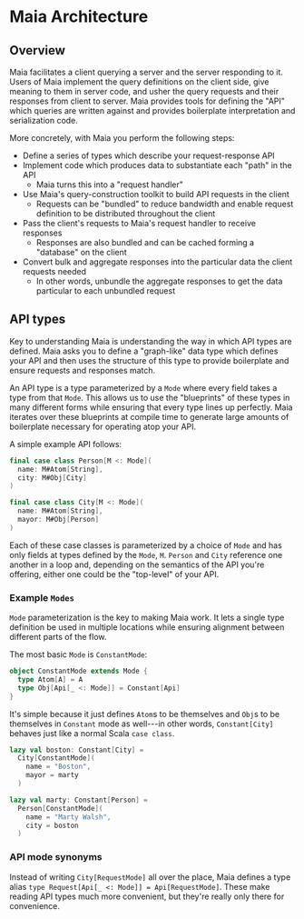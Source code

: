 
# Maia Architecture

## Overview

Maia facilitates a client querying a server and the server responding to it.
Users of Maia implement the query definitions on the client side, give meaning
to them in server code, and usher the query requests and their responses from
client to server. Maia provides tools for defining the "API" which queries are
written against and provides boilerplate interpretation and serialization code.

More concretely, with Maia you perform the following steps:

- Define a series of types which describe your request-response API
- Implement code which produces data to substantiate each "path" in the API
  - Maia turns this into a "request handler"
- Use Maia's query-construction toolkit to build API requests in the client
  - Requests can be "bundled" to reduce bandwidth and enable request definition
    to be distributed throughout the client
- Pass the client's requests to Maia's request handler to receive responses
  - Responses are also bundled and can be cached forming a "database" on the
    client
- Convert bulk and aggregate responses into the particular data the client
  requests needed
  - In other words, unbundle the aggregate responses to get the data particular
    to each unbundled request

## API types

Key to understanding Maia is understanding the way in which API types are
defined. Maia asks you to define a "graph-like" data type which defines your API
and then uses the structure of this type to provide boilerplate and ensure
requests and responses match.

An API type is a type parameterized by a `Mode` where every field takes a type
from that `Mode`. This allows us to use the "blueprints" of these types in many
different forms while ensuring that every type lines up perfectly. Maia iterates
over these blueprints at compile time to generate large amounts of boilerplate
necessary for operating atop your API.

A simple example API follows:

```scala
final case class Person[M <: Mode](
  name: M#Atom[String],
  city: M#Obj[City]
)

final case class City[M <: Mode](
  name: M#Atom[String],
  mayor: M#Obj[Person]
)
```

Each of these case classes is parameterized by a choice of `Mode` and has only
fields at types defined by the `Mode`, `M`. `Person` and `City` reference one
another in a loop and, depending on the semantics of the API you're offering,
either one could be the "top-level" of your API.

### Example `Modes`

`Mode` parameterization is the key to making Maia work. It lets a single type
definition be used in multiple locations while ensuring alignment between
different parts of the flow.

The most basic `Mode` is `ConstantMode`:

```scala
object ConstantMode extends Mode {
  type Atom[A] = A
  type Obj[Api[_ <: Mode]] = Constant[Api]
}
```

It's simple because it just defines `Atom`s to be themselves and `Obj`s to be
themselves in `Constant` mode as well---in other words, `Constant[City]` behaves
just like a normal Scala `case class`.

```scala
lazy val boston: Constant[City] = 
  City[ConstantMode](
    name = "Boston",
    mayor = marty
  )

lazy val marty: Constant[Person] =
  Person[ConstantMode](
    name = "Marty Walsh",
    city = boston
  )
```

### API mode synonyms

Instead of writing `City[RequestMode]` all over the place, Maia defines a type
alias `type Request[Api[_ <: Mode]] = Api[RequestMode]`. These make reading API
types much more convenient, but they're really only there for convenience.
